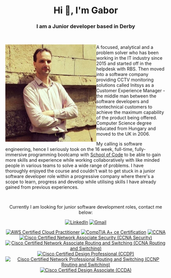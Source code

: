 <h1 align="center">Hi 👋, I'm Gabor</h1>
<h3 align="center">I am a Junior developer based in Derby</h3>
<br>

<div>
<img align="left" src="./img/gabor.png" width="285">

A focused, analytical and a problem solver who has been working in the IT industry since 2015 and started off in the helpdesk with RBS. Then moved into a software company providing CCTV monitoring solutions called Initsys as a Customer Experience Manager - the middle man between the software developers and nontechnical customers to achieve the maximum capability of the product being offered. Computer Science degree educated from Hungary and moved to the UK in 2006.

My calling is software engineering, hence I seriously took on the 16 week, full-time, fully-immersive programming bootcamp with [School of Code](https://www.schoolofcode.co.uk/) to be able to gain more skills and experience while working collaboratively with like minded people in various teams to solve a wide range of problems. I have thoroughly enjoyed the course and couldn't wait to get stuck in a junior software developer role within a progressive company where there's a scope to learn, progress and develop while utilising skills I have already gained from previous experiences.

<div>
<br>
<p align="center">Currently I am looking for junior software development roles, contact me below:</p>

<div align="center">

<a href="">[![LinkedIn](https://img.shields.io/badge/linkedin-%230077B5.svg?style=for-the-badge&logo=linkedin&logoColor=white)](https://www.linkedin.com/in/gabor-havasi-365a17a6/)</a>
<a href="">[![Gmail](https://img.shields.io/badge/Gmail-D14836?style=for-the-badge&logo=gmail&logoColor=white)](mailto:gabor.havasi@gmail.com)</a>

<!--START_SECTION:badges-->
[![AWS Certified Cloud Practitioner](https://images.credly.com/size/110x110/images/00634f82-b07f-4bbd-a6bb-53de397fc3a6/image.png)](http://www.credly.com/badges/f6fb3fca-f9c4-4858-9850-fed6243df068 "AWS Certified Cloud Practitioner")
[![CompTIA A+ ce Certification](https://images.credly.com/size/110x110/images/63482325-a0d6-4f64-ae75-f5f33922c7d0/CompTIA_A_2Bce.png)](http://www.credly.com/badges/46de5bf9-5ea2-479e-a0bb-6fefae443671 "CompTIA A+ ce Certification")
[![CCNA](https://images.credly.com/size/110x110/images/683783d8-eaac-4c37-a14d-11bd8a36321d/ccna_600.png)](http://www.credly.com/badges/6456dc32-627e-4ef1-ae67-e92be39e4c05 "CCNA")
[![Cisco Certified Network Associate Security (CCNA Security)](https://images.credly.com/size/110x110/images/23ae0d10-85d7-415a-a6c0-0e2919040628/cisco_ccna_security.png)](http://www.credly.com/badges/e1034235-2270-4ff1-89af-f3924631c3b7 "Cisco Certified Network Associate Security (CCNA Security)")
[![Cisco Certified Network Associate Routing and Switching (CCNA Routing and Switching)](https://images.credly.com/size/110x110/images/a31c0301-ff96-4cee-9435-0a4b40ce6e66/cisco_ccna_R_26S.png)](http://www.credly.com/badges/4812d5ae-5de4-4fea-967a-8332efb28255 "Cisco Certified Network Associate Routing and Switching (CCNA Routing and Switching)")
[![Cisco Certified Design Professional (CCDP)](https://images.credly.com/size/110x110/images/39ceb13c-f278-44d7-aad3-61180c680045/cisco_ccdp.png)](http://www.credly.com/badges/f20c2e67-47a9-4bdb-8022-696bba0fa68c "Cisco Certified Design Professional (CCDP)")
[![Cisco Certified Network Professional Routing and Switching (CCNP Routing and Switching)](https://images.credly.com/size/110x110/images/706353b7-3a49-4e7b-80d6-ce80a597f580/cisco_ccnp_R_26S.png)](http://www.credly.com/badges/507eb7df-e4b6-4e90-9b26-4286c8201bed "Cisco Certified Network Professional Routing and Switching (CCNP Routing and Switching)")
[![Cisco Certified Design Associate (CCDA)](https://images.credly.com/size/110x110/images/544460ad-d41b-42f1-bde8-a484b2aaed11/cisco_CCDA.png)](http://www.credly.com/badges/340ccd53-510b-4d55-9ad2-df27f1436a49 "Cisco Certified Design Associate (CCDA)")
<!--END_SECTION:badges-->

</div>
